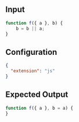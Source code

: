 
## Input
```javascript input
function f({ a }, b) {
    b = b || a;
}
```

## Configuration
```json configuration
{
  "extension": "js"
}
```

## Expected Output
```javascript expected output
function f({ a }, b = a) {
}
```
